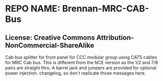 # REPO NAME: Brennan-MRC-CAB-Bus
## License: Creative Commons Attribution-NonCommercial-ShareAlike

Cab bus splitter for front panel for CCC modular group using CAT5 cables for MRC Cab bus. This is different from the NCE version as the 1/2 and 7/8 pairs are straight thru. A barrel jack and jumpers are provided for optional power injection.
changelog, so don't replicate those messages here.


